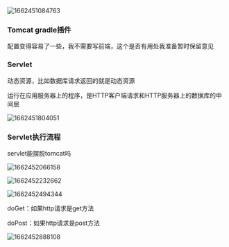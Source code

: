 ![1662451084763](image/Tomcat部署笔记/1662451084763.png)


### Tomcat gradle插件

配置变得容易了一些，我不需要写前端，这个是否有用处我准备暂时保留意见

### Servlet

动态资源，比如数据库请求返回的就是动态资源

运行在应用服务器上的程序，是HTTP客户端请求和HTTP服务器上的数据库的中间层

![1662451804051](image/Tomcat部署笔记/1662451804051.png)

### Servlet执行流程

servlet能摆脱tomcat吗

![1662452066158](image/Tomcat部署笔记/1662452066158.png)

![1662452232662](image/Tomcat部署笔记/1662452232662.png)


![1662452494344](image/Tomcat部署笔记/1662452494344.png)

doGet：如果http请求是get方法

doPost：如果http请求是post方法


![1662452888108](image/Tomcat部署笔记/1662452888108.png)
